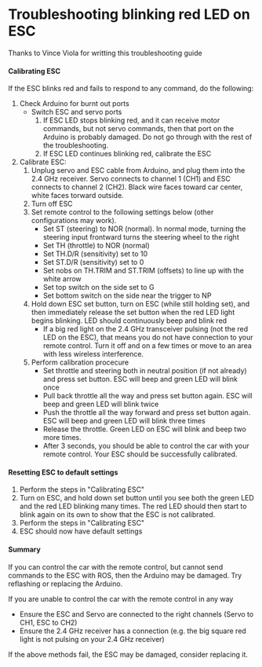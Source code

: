 # Troubleshooting blinking red LED on ESC

Thanks to Vince Viola for writting this troubleshooting guide

#### Calibrating ESC
If the ESC blinks red and fails to respond to any command, do the following:
 
1. Check Arduino for burnt out ports
   * Switch ESC and servo ports
     1. If ESC LED stops blinking red, and it can receive motor commands, but not servo commands, then that port on the Arduino is probably damaged. Do not go through with the rest of the troubleshooting.
     2. If ESC LED continues blinking red, calibrate the ESC
2. Calibrate ESC:
   1. Unplug servo and ESC cable from Arduino, and plug them into the 2.4 GHz receiver. Servo connects to channel 1 (CH1) and ESC connects to channel 2 (CH2). Black wire faces toward car center, white faces torward outside.
   2. Turn off ESC
   3. Set remote control to the following settings below (other configurations may work).
      * Set ST (steering)  to NOR (normal). In normal mode, turning the steering input frontward turns the steering wheel to the right
      * Set TH (throttle)  to NOR (normal)
      * Set TH.D/R (sensitivity) set to 10
      * Set ST.D/R (sensitivity) set to 0
      * Set nobs on TH.TRIM and ST.TRIM (offsets) to line up with the white arrow
      * Set top switch on the side set to G
      * Set bottom switch on the side near the trigger to NP
   4. Hold down ESC set button, turn on ESC (while still holding set), and then immediately release the set button when the red LED light begins blinking. LED should continuously beep and blink red
      * If a big red light on the 2.4 GHz transceiver pulsing (not the red LED on the ESC), that means you do not have connection to your remote control.  Turn it off and on a few times or move to an area with less wireless interference.
   5. Perform calibration procecure
      * Set throttle and steering both in neutral position (if not already) and press set button. ESC will beep and green LED will blink once
      * Pull back throttle all the way and press set button again.  ESC will beep and green LED will blink twice
      * Push the throttle all the way forward and press set button again.  ESC will beep and green LED will blink three times
      * Release the throttle.  Green LED on ESC will blink and beep two more times.  
      * After 3 seconds, you should be able to control the car with your remote control.  Your ESC should be successfully calibrated.  

#### Resetting ESC to default settings

1. Perform the steps in "Calibrating ESC"
2. Turn on ESC, and hold down set button until you see both the green LED and the red LED blinking many times.  The red LED should then start to blink again on its own to show that the ESC is not calibrated.
3. Perform the steps in "Calibrating ESC"
4. ESC should now have default settings 
 
#### Summary
If you can control the car with the remote control, but cannot send commands to the ESC with ROS, then the Arduino may be damaged.  Try reflashing or replacing the Arduino.

If you are unable to control the car with the remote control in any way
  * Ensure the ESC and Servo are connected to the right channels (Servo to CH1, ESC to CH2)
  * Ensure the 2.4 GHz receiver has a connection (e.g. the big square red light is not pulsing on your 2.4 GHz receiver)

If the above methods fail, the ESC may be damaged, consider replacing it.